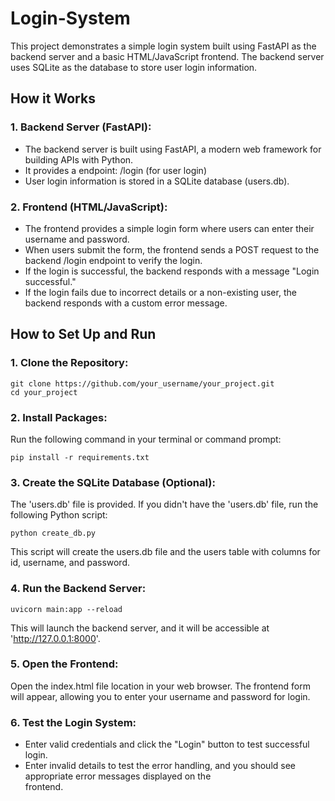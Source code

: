 # Login-System
This project demonstrates a simple login system built using FastAPI as the backend server and a basic HTML/JavaScript frontend. The backend server uses SQLite as the database to store user login information.

## How it Works

### 1. Backend Server (FastAPI):
* The backend server is built using FastAPI, a modern web framework for building APIs with Python.
* It provides a endpoint: /login (for user login)
* User login information is stored in a SQLite database (users.db).

### 2. Frontend (HTML/JavaScript):
* The frontend provides a simple login form where users can enter their username and password.
* When users submit the form, the frontend sends a POST request to the backend /login endpoint to verify the login.
* If the login is successful, the backend responds with a message "Login successful."
* If the login fails due to incorrect details or a non-existing user, the backend responds with a custom error message.

## How to Set Up and Run

### 1. Clone the Repository:
```
git clone https://github.com/your_username/your_project.git
cd your_project
```


### 2. Install Packages:
Run the following command in your terminal or command prompt:
```
pip install -r requirements.txt
```


### 3. Create the SQLite Database (Optional):
The 'users.db' file is provided. If you didn't have the 'users.db' file,  run the following Python script:
```
python create_db.py
```
This script will create the users.db file and the users table with columns for id, username, and password.


### 4. Run the Backend Server:
```
uvicorn main:app --reload
```
This will launch the backend server, and it will be accessible at 'http://127.0.0.1:8000'. 

### 5. Open the Frontend:
Open the index.html file location in your web browser. The frontend form will appear, allowing you to enter your username and password for login.


### 6. Test the Login System:
* Enter valid credentials and click the "Login" button to test successful login.
* Enter invalid details to test the error handling, and you should see appropriate error messages displayed on the   
  frontend.
